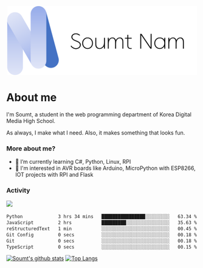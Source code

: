 <p align="center">
  <img src="soumt.png" style="width:500px">
</p>

# About me

I'm Soumt, a student in the web programming department of Korea Digital Media High School.

As always, I make what I need. Also, it makes something that looks fun.

### More about me?
- 🌱 I’m currently learning C#, Python, Linux, RPI
- :pushpin: I'm interested in AVR boards like Arduino, MicroPython with ESP8266, IOT projects with RPI and Flask


### Activity
<img height="400" img src="https://wakatime.com/share/@soumt_r/0e4d0df5-374b-4c75-8ddb-57d54d739f69.svg"></img>

<!--START_SECTION:waka-->

```text
Python             3 hrs 34 mins   ████████████████░░░░░░░░░   63.34 %
JavaScript         2 hrs           █████████░░░░░░░░░░░░░░░░   35.63 %
reStructuredText   1 min           ░░░░░░░░░░░░░░░░░░░░░░░░░   00.45 %
Git Config         0 secs          ░░░░░░░░░░░░░░░░░░░░░░░░░   00.18 %
Git                0 secs          ░░░░░░░░░░░░░░░░░░░░░░░░░   00.18 %
TypeScript         0 secs          ░░░░░░░░░░░░░░░░░░░░░░░░░   00.15 %
```

<!--END_SECTION:waka-->

[![Soumt's github stats](https://github-readme-stats.vercel.app/api?username=soumt-r)](https://github.com/anuraghazra/github-readme-stats)
[![Top Langs](https://github-readme-stats.vercel.app/api/top-langs/?username=soumt-r&layout=compact)](https://github.com/anuraghazra/github-readme-stats)

